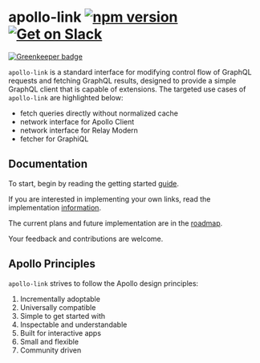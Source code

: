 # apollo-link [![npm version](https://badge.fury.io/js/apollo-link.svg)](https://badge.fury.io/js/apollo-link) [![Get on Slack](https://img.shields.io/badge/slack-join-orange.svg)](http://www.apollostack.com/#slack)

[![Greenkeeper badge](https://badges.greenkeeper.io/apollographql/apollo-link.svg)](https://greenkeeper.io/)


`apollo-link` is a standard interface for modifying control flow of GraphQL requests and fetching GraphQL results, designed to provide a simple GraphQL client that is capable of extensions.
The targeted use cases of `apollo-link` are highlighted below:

* fetch queries directly without normalized cache
* network interface for Apollo Client
* network interface for Relay Modern
* fetcher for GraphiQL

## Documentation

To start, begin by reading the getting started [guide](docs/summary.md).

If you are interested in implementing your own links, read the implementation [information](docs/implementation.md).

The current plans and future implementation are in the [roadmap](docs/roadmap.md).

Your feedback and contributions are welcome.

## Apollo Principles

`apollo-link` strives to follow the Apollo design principles:

1. Incrementally adoptable
2. Universally compatible
2. Simple to get started with
3. Inspectable and understandable
4. Built for interactive apps
4. Small and flexible
5. Community driven
